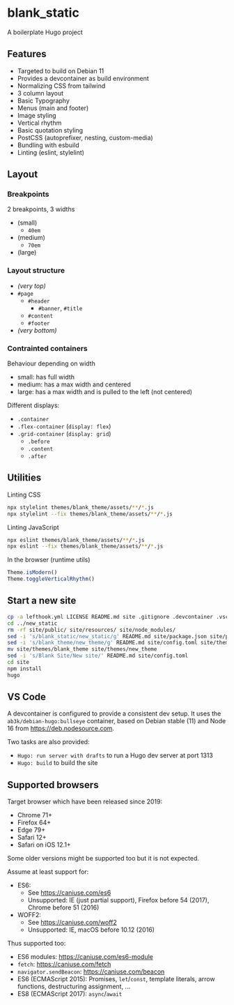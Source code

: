 # blank_static

A boilerplate Hugo project

## Features

- Targeted to build on Debian 11
- Provides a devcontainer as build environment
- Normalizing CSS from tailwind
- 3 column layout
- Basic Typography
- Menus (main and footer)
- Image styling
- Vertical rhythm
- Basic quotation styling
- PostCSS (autoprefixer, nesting, custom-media)
- Bundling with esbuild
- Linting (eslint, stylelint)

## Layout

### Breakpoints

2 breakpoints, 3 widths

* (small)
  - `40em`
* (medium)
  - `70em`
* (large)

### Layout structure

- *(very top)*
- `#page`
  * `#header`
    - `#banner`, `#title`
  * `#content`
  * `#footer`
- *(very bottom)*

### Contrainted containers

Behaviour depending on width

* small: has full width
* medium: has a max width and centered
* large: has a max width and is pulled to the left (not centered)

Different displays:

- `.container`
- `.flex-container` (`display: flex`)
- `.grid-container` (`display: grid`)
  * `.before`
  * `.content`
  * `.after`

## Utilities

Linting CSS

```bash
npx stylelint themes/blank_theme/assets/**/*.js
npx stylelint --fix themes/blank_theme/assets/**/*.js
```

Linting JavaScript

```bash
npx eslint themes/blank_theme/assets/**/*.js
npx eslint --fix themes/blank_theme/assets/**/*.js
```

In the browser (runtime utils)

```javascript
Theme.isModern()
Theme.toggleVerticalRhythm()
```

## Start a new site

```bash
cp -a lefthook.yml LICENSE README.md site .gitignore .devcontainer .vscode ../new_static
cd ../new_static
rm -rf site/public/ site/resources/ site/node_modules/
sed -i 's/blank_static/new_static/g' README.md site/package.json site/package-lock.json
sed -i 's/blank_theme/new_theme/g' README.md site/config.toml site/themes/blank_theme/theme.toml
mv site/themes/blank_theme site/themes/new_theme
sed -i 's/Blank Site/New site/' README.md site/config.toml
cd site
npm install
hugo
```

## VS Code

A devcontainer is configured to provide a consistent dev setup.
It uses the `ab3k/debian-hugo:bullseye` container, based on Debian stable (11)
and Node 16 from https://deb.nodesource.com.

Two tasks are also provided:

- `Hugo: run server with drafts` to run a Hugo dev server at port 1313
- `Hugo: build` to build the site

## Supported browsers

Target browser which have been released since 2019:

- Chrome 71+
- Firefox 64+
- Edge 79+
- Safari 12+
- Safari on iOS 12.1+

Some older versions might be supported too but it is not expected.

Assume at least support for:

- ES6:
  - See <https://caniuse.com/es6>
  - Unsupported: IE (just partial support), Firefox before 54 (2017), Chrome before 51 (2016)
- WOFF2:
  - See <https://caniuse.com/woff2>
  - Unsupported: IE, macOS before 10.12 (2016)

Thus supported too:

- ES6 modules: <https://caniuse.com/es6-module>
- `fetch`: <https://caniuse.com/fetch>
- `navigator.sendBeacon`: <https://caniuse.com/beacon>
- ES6 (ECMAScript 2015): Promises, `let`/`const`, template literals, arrow functions, destructuring assignment, ...
- ES8 (ECMAScript 2017): `async`/`await`
